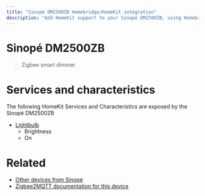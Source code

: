 ```yaml
---
title: "Sinopé DM2500ZB Homebridge/HomeKit integration"
description: "Add HomeKit support to your Sinopé DM2500ZB, using Homebridge, Zigbee2MQTT and homebridge-z2m."
---
```

<!---
This file has been GENERATED using src/docgen/docgen.ts
DO NOT EDIT THIS FILE MANUALLY!
-->
# Sinopé DM2500ZB
> Zigbee smart dimmer


# Services and characteristics
The following HomeKit Services and Characteristics are exposed by
the Sinopé DM2500ZB

* [Lightbulb](../../light.md)
  * Brightness
  * On


# Related
* [Other devices from Sinopé](../index.md#sinope)
* [Zigbee2MQTT documentation for this device](https://www.zigbee2mqtt.io/devices/DM2500ZB.html)
